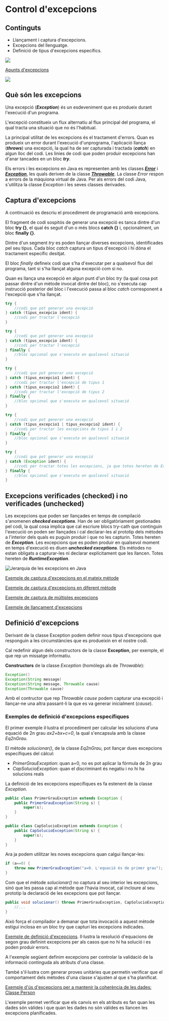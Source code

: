 # Control d'excepcions

## Continguts

* Llançament i captura d'excepcions.
* Excepcions del llenguatge.
* Definició de tipus d'excepcions específics.

![](/images/no_programo_para_cobardes.gif)

[Apunts d'excepcions](assets/5.1/5.1.1/dax2_m03-a511-Excepcions.pdf)

![](assets/5.1/5.1.1/exception-call_stack.png)

## Què són les excepcions

Una excepció (***Exception***) és un esdeveniment que es produeix durant l'execució d'un programa.

L'excepció constitueix un flux alternatiu al flux principal del programa, el qual tracta una situació que no és l'habitual.

La principal utilitat de les excepcions és el tractament d'errors. Quan es produeix un error durant l'execució d'unprograma, l'aplicació llança (***throws***) una excepció, la qual ha de ser capturada i tractada (***catch***) en algun lloc del codi. Les linies de codi que poden produir excepcions han d'anar tancades en un bloc ***try***.

Els errors i les excepcions en Java es representen amb les classes [***Error***](https://docs.oracle.com/en/java/javase/17/docs/api/java.base/java/lang/Error.html) i [***Exception***](https://docs.oracle.com/en/java/javase/17/docs/api/java.base/java/lang/Exception.html), les quals deriven de la classe [***Throwable***](https://docs.oracle.com/en/java/javase/17/docs/api/java.base/java/lang/Throwable.html). La classe *Error* respon a errors de la màquiona virtual de Java. Per als errors del codi Java, s'utilitza la classe *Exception* i les seves classes derivades.

## Captura d'excepcions

A continuació es descriu el procediment de programació amb excepcions.

El fragment de codi sospitós de generar una excepció es tanca dintre d'un bloc **try {}**, el qual és seguit d'un o més blocs **catch {}** i, opcionalment, un bloc **finally {}**.

Dintre d'un segment *try* es poden llançar diverses excepcions, identificades pel seu tipus. Cada bloc *catch* captura un tipus d'excepció i hi dóna el tractament específic desitjat.

El bloc *finally* defineix codi que s'ha d'executar per a qualsevol flux del programa, tant si s'ha llançat alguna excepció com si no.

Quan es llança una excepció en algun punt d'un bloc *try* (la qual cosa pot passar dintre d'un mètode invocat dintre del bloc), no s'executa cap instrucció posterior del bloc i l'execució passa al bloc *catch* corresponent a l'excepció que s'ha llançat.

```java
try {
    //codi que pot generar una excepció
} catch (tipus_excepcio ident) {
    //codi per tractar l'excepció
}
```

```java
try {
    //codi que pot generar una excepció
} catch (tipus_excepcio ident) {
    //codi per tractar l'excepció
} finally {
    //bloc opcional que s'executa en qualsevol situació
}
```

```java
try {
    //codi que pot generar una excepció
} catch (tipus_excepcio1 ident) {
    //codi per tractar l'excepció de tipus 1
} catch (tipus_excepcio2 ident) {
    //codi per tractar l'excepció de tipus 2
} finally {
    //bloc opcional que s'executa en qualsevol situació
}
```

```java
try {
    //codi que pot generar una excepció
} catch (tipus_excepcio1 | tipus_excepcio2 ident) {
    //codi per tractar les excepcions de tipus 1 i 2
} finally {
    //bloc opcional que s'executa en qualsevol situació
}
```

```java
try {
    //codi que pot generar una excepció
} catch (Exception ident) {
    //codi per tractar totes les excepcions, ja que totes hereten de Exception
} finally {
    //bloc opcional que s'executa en qualsevol situació
}
```

## Excepcions verificades (checked) i no verificades (unchecked)

Les excepcions que poden ser llançades en temps de compilació s'anomenen ***checked exceptions***. Han de ser obligatòriament gestionades pel codi, la qual cosa implica que cal escriure blocs try-cath que continguin l'execució on poden ser llançades i cal declarar-les al prototip dels mètodes a l'interior dels quals es puguin produir i que no les capturin. Totes hereten de ***Exception***. 
Les excepcions que es poden produir en qualsevol moment en temps d'execució es diuen ***unchecked exceptions***. Els mètodes no estan obligats a capturar-les ni declarar explícitament que les llancen. Totes hereten de ***RuntimeException***.

![Jerarquia de les excepcions en Java](assets/5.1/5.1.1/java-exceptions-hierarchy.png)

[Exemple de captura d'excepcions en el mateix mètode](assets/5.1/5.1.1/Exception1.java)

[Exemple de captura d'excepcions en diferent mètode](assets/5.1/5.1.1/Exception2.java)

[Exemple de captura de múltiples excepcions](assets/5.1/5.1.1/Exception3.java)

[Exemple de llançament d'excepcions](assets/5.1/5.1.1/Exception4.java)

## Definició d'excepcions

Derivant de la classe Exception podem definir nous tipus d'excepcions que responguin a les circumstàncies que es produeixin en el nostre codi.

Cal redefinir algun dels constructors de la classe **Exception**, per exemple, el que rep un missatge informatiu.

**Constructors** de la classe *Exception* (homòlegs als de *Throwable*):
```java
Exception()
Exception(String message)
Exception(String message, Throwable cause)
Exception(Throwable cause)
```

Amb el contructor que rep *Throwable cause* podem capturar una excepció i llançar-ne una altra passant-li la que es va generar inicialment (*cause*).

### Exemples de definició d'excepcions específiques

El primer exemple il·lustra el procediment per calcular les solucions d'una equació de 2n grau *ax2+bx+c=0*, la qual s'encapsula amb la classe *Eq2nGrau*.

El mètode *solucionar()*, de la classe *Eq2nGrau*, pot llançar dues excepcions específiques del càlcul: 

  * *PrimerGrauException*: quan a=0, no es pot aplicar la fórmula de 2n grau
  * *CapSolucioException*: quan el discriminant és negatiu i no hi ha solucions reals

La definició de les excepcions específiques es fa estenent de la classe *Exception*.

```java
public class PrimerGrauException extends Exception {
    public PrimerGrauException(String s) {
        super(s);
    }
}
```

```java
public class CapSolucioException extends Exception {
    public CapSolucioException(String s) {
        super(s);
    }
}
```

Ara ja podem utilitzar les noves excepcions quan calgui llançar-les:

```java
if (a==0) {
    throw new PrimerGrauException("a=0. L'equació és de primer grau");
}
```

Com que el mètode *solucionar()* no captura al seu interior les excepcions, sinó que les passa cap al mètode que l'havia invocat, cal incloure al seu prototip la declaració de les excepcions que pot llançar.

```java
public void solucionar() throws PrimerGrauException, CapSolucioException {
    //...
}
```

Això força el compilador a demanar que tota invocació a aquest mètode estigui inclosa en un bloc try que capturi les excepcions indicades.

[Exemple de definició d'excepcions](assets/5.1/5.1.1/Eq2nGrauTest.java). Il·lustra la resolució d'equacions de segon grau definint excepcions per als casos que no hi ha solució i es poden produir errors.

A l'exemple següent definim excepcions per controlar la validació de la informació continguda als atributs d'una classe.

També s'il·lustra com generar proves unitàries que permetin verificar que el comportament dels mètodes d'una classe s'ajusten al que s'ha planificat.

[Exemple d'ús d'excepcions per a mantenir la coherència de les dades: Classe Person](assets/5.1/5.1.1/Person_with_exceptions.zip)

L'exemple permet verificar que els canvis en els atributs es fan quan les dades són vàlides i que quan les dades no són vàlides es llancen les excepcions planificades.
